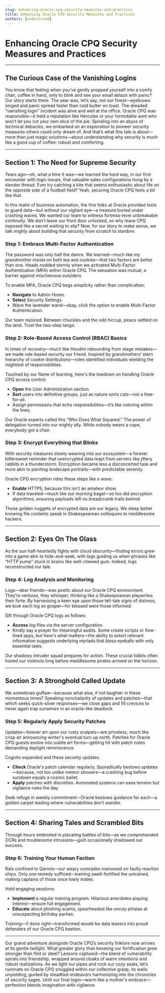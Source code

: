 ```yaml
---
slug: enhancing-oracle-cpq-security-measures-and-practices
title: Enhancing Oracle CPQ Security Measures and Practices
authors: [undirected]
---
```



# Enhancing Oracle CPQ Security Measures and Practices

---

## The Curious Case of the Vanishing Logins

You know that feeling when you’ve gently propped yourself into a comfy chair, coffee in hand, only to blink and see your email ablaze with panic? Our story starts there. The year was, let’s say, not our finest—eyebrows singed and panic spread faster than cold butter on toast. The dreaded “vanishing login” incident was alive and well at the office. Oracle CPQ was responsible—it held a reputation like Hercules or your formidable aunt who won’t let you cut your own slice of the pie. Spiraling into an abyss of technical debacles, we embarked on an exploration to pioneer security measures others could only dream of. And that’s what this tale is about—more than just magic solutions—about understanding why security is much like a good cup of coffee: robust and comforting.

---

## Section 1: The Need for Supreme Security

Years ago—oh, what a time it was—we learned the hard way, in our first encounter with login issues, that valuable sales configurations hung by a slender thread. Ever try catching a kite that seems enthusiastic about life on the opposite side of a football field? Yeah, securing Oracle CPQ feels a bit like that.

In this realm of business automation, the fine folks at Oracle provided tools to guard data—but without our vigilant eye—a treasure buried under crashing waves. We wanted our team to witness fortress-level unbreakable continuity. We don’t leave our front door unlocked, so why leave CPQ exposed like a secret waiting to slip? Now, for our story to make sense, we talk mighty about building that security from scratch to stardom. 

### Step 1: Embrace Multi-Factor Authentication 

The password was only half the dance. We learned—much like my grandmother insists on both tea and cookies—that two factors are better than one. Heads nodded sternly when we activated Multi-Factor Authentication (MFA) within Oracle CPQ. The sensation was mutual, a barrier against mischievous outsiders.

To enable MFA, Oracle CPQ begs simplicity rather than complication:
- **Navigate** to Admin Home. 
- **Select** Security Settings. 
- Wave the lavender wand—okay, click the option to enable Multi-Factor Authentication.

Our team rejoiced. Between chuckles and the odd hiccup, peace settled on the land. Trust the two-step tango.

### Step 2: Role-Based Access Control (RBAC) Basics

In times of recovery—much like Houdini rebounding from stage mistakes—we made role-based security our friend. Inspired by grandmothers’ stern hierarchy of cookie distributions—roles identified individuals wielding the mightiest of responsibilities.

Touched by our flame of learning, here's the lowdown on handling Oracle CPQ access control:
- **Open** the User Administration section.
- **Sort** users into definitive groups, just as nature sorts cats—not a free-for-all. 
- Assign permissions that echo responsibilities—it’s like coloring within the lines.

Our Oracle experts called this “Who Does What Squared.” The power of delegation turned into our mighty ally. While nobody wears a cape, everybody got a chair.

### Step 3: Encrypt Everything that Blinks

With security measures slowly weaving into our ecosystem—a forever bittersweet reminder that unencrypted data leapt from servers like jittery rabbits in a thunderstorm. Encryption became less a disconcerted task and more akin to painting landscape portraits—with predictable serenity.

Oracle CPQ encryption rides these steps like a wave:
- **Enable** HTTPS, because this isn’t an amateur show.
- If data traveled—much like our morning bagel—so too did encryption algorithms, ensuring payloads left no breadcrumb trails behind.

Those golden nuggets of encrypted data are our legacy. We sleep better knowing file contents speak in Shakespearean soliloquies to meddlesome hackers.

---

## Section 2: Eyes On The Glass

As the sun half-heartedly fights with cloud obscurity—finding errors grew into a game akin to hide-and-seek, with logs guiding us when phrases like “HTTP pump” stuck in brains like well-chewed gum. Indeed, logs reconstructed our tale.

### Step 4: Log Analysis and Monitoring

Logs—dear friends—wax poetic about our Oracle CPQ environment. They’re verbose, they whimper, thinking like a Shakespearean playwrites their forte. By harnessing a keen eye upon those tell-tale signs of distress, we took each log as gospel—for blessed were those informed. 

Sift through Oracle CPQ logs as follows:
- **Access** log files via the server configuration.
- Kindly say a prayer for meaningful audits. Some create scripts or flow-lined apps, but here's what matters—the ability to extort relevant information suggests underlying myriads that bless eyeballs with only essential tales.

Our shadowy intruder squad prepares for action. These crucial tidbits often honed our instincts long before meddlesome pirates arrived on the horizon.

---

## Section 3: A Stronghold Called Update

We sometimes guffaw—because what else, if not laughter in these momentous times? Speaking nonchalantly of updates and patches—that which seeks quick-silver responses—we close gaps and fill crevices to never again trap ourselves in an oracle-like deadlock.

### Step 5: Regularly Apply Security Patches

Updates—forever art upon our rusty scalpels—are priceless, much like crisp air announcing winter's eventual turn up north. Patches for Oracle CPQ guests evolve into subtle art forms—getting hit with patch notes demanding daylight reminiscence.

Cognito expanded and these security updates:
- **Check** Oracle's patch calendar regularly. Sporadically bestows updates—because, not too unlike meteor showers—a crashing bug before sundown equals a cosmic ballet.
- **Apply** patches with discretion. Automated systems can ease tension but vigilance rules the day.

Seek refuge in weekly commitment—Oracle bestows guidance for each—a golden carpet leading where vulnerabilities don’t wander.

---

## Section 4: Sharing Tales and Scrambled Bits

Through hours embroiled in placating battles of bits—as we comprehended OCRs and troublesome intrusions—guilt occasionally shadowed our success. 

### Step 6: Training Your Human Faction

Rats confined to Qarrels—our weary comrades marooned on faulty reaction ships. Only one remedy sufficed—training swell-fortified the untrained, making captains of those once lowly mates. 

Hold engaging sessions:
- **Implement** a regular training program. Hilarious anecdotes piquing interest—ensure full engagement.
- **Educate** about phishing scams, spearheaded like unruly piñatas at unsuspecting birthday parties.

Training—if done right—transformed would-be data leavers into proud defenders of our Oracle CPQ bastion.

---

Our grand adventure alongside Oracle CPQ’s security folklore now arrives at its gentle twilight. What greater glory than knowing our fortification grew stronger than flint or steel? Lessons captured—the blend of vulnerability spirals into friendship, wrapped around cloaks of warm intentions and robust realizations. As we light our pipes and rock our cozy seats, let’s ruminate on Oracle CPQ snuggled within our collective grasp, its walls unyielding, guided by steadfast endeavors harmonizing into the chronicles of security sages. Until our final login—warm like a mother's embrace—perfection blends imagination with vigilance.